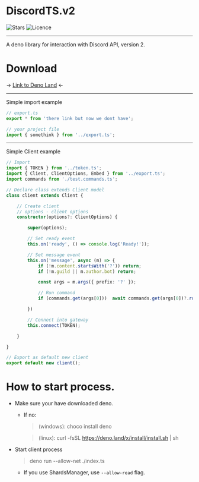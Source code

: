 # DiscordTS.v2
![Stars](https://img.shields.io/github/stars/DiscordTS-better-DiscordJS/DiscordTS.v2)
![Licence](https://img.shields.io/github/license/DiscordTS-better-DiscordJS/DiscordTS.v2)
___
<p>A deno library for interaction with Discord API, version 2.</p>

# Download
→ [Link to Deno Land](https//google.pl) ←

___
Simple import example
```typescript
// export.ts
export * from 'there link but now we dont have'; 
```
```typescript
// your project file
import { somethink } from '../export.ts';
```

___
Simple Client example
```typescript
// Import
import { TOKEN } from '../token.ts';
import { Client, ClientOptions, Embed } from '../export.ts';
import commands from './test.commands.ts';

// Declare class extends Client model
class client extends Client {

    // Create client
    // options - client options
    constructor(options?: ClientOptions) {

        super(options);

        // Set ready event
        this.on('ready', () => console.log('Ready!'));

        // Set message event
        this.on('message', async (m) => {
            if (!m.content.startsWith('?')) return;
            if (!m.guild || m.author.bot) return;

            const args = m.args({ prefix: '?' });

            // Run command
            if (commands.get(args[0]))  await commands.get(args[0])?.run(m, args.slice(1));

        })

        // Connect into gateway
        this.connect(TOKEN);

    }

}

// Export as default new client
export default new client();
```

# How to start process.
* Make sure your have downloaded deno. 
    * If no:
        > (windows): choco install deno
      
        > (linux): curl -fsSL https://deno.land/x/install/install.sh | sh
      
* Start client process
    > deno run --allow-net ./index.ts
    * If you use ShardsManager, use `--allow-read` flag.